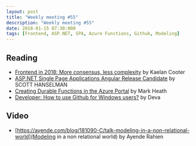 ```yaml
---
layout: post
title: "Weekly meeting #55"
description: "Weekly meeting #55"
date: 2018-01-15 07:30:000
tags: [Frontend, ASP.NET, SPA, Azure Functions, Github, Modeling]
--- 
```

 
## Reading

* [Frontend in 2018: More consensus, less complexity](https://blog.logrocket.com/what-im-looking-for-from-frontend-in-2018-2f1de300b548) by Kaelan Cooter
* [ASP.NET Single Page Applications Angular Release Candidate](https://www.hanselman.com/blog/ASPNETSinglePageApplicationsAngularReleaseCandidate.aspx) by SCOTT HANSELMAN
* [Creating Durable Functions in the Azure Portal](http://markheath.net/post/create-durable-functions-azure-portal?utm_source=feedburner&utm_medium=feed&utm_campaign=Feed%3A+soundcode+%28SoundCode%29) by Mark Heath
* [Developer: How to use Github for Windows users?](https://blogs.msdn.microsoft.com/deva/2018/01/09/developer-how-to-use-github-for-windows-users/) by Deva

## Video

* [https://ayende.com/blog/181090-C/talk-modeling-in-a-non-relational-world](Modeling in a non relational world) by Ayende Rahien